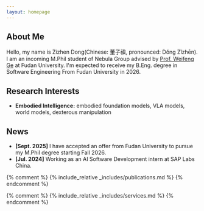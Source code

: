 ```yaml
---
layout: homepage
---
```


## About Me
Hello, my name is Zizhen Dong(Chinese: 董子禛, pronounced: Dǒng Zǐzhēn). I am an incoming M.Phil student of Nebula Group advised by [Prof. Weifeng Ge](https://zyysny.github.io/) at Fudan University. I'm expected to receive my B.Eng. degree in Software Engineering From Fudan University in 2026.

## Research Interests

- **Embodied Intelligence:** embodied foundation models, VLA models, world models, dexterous manipulation

## News

- **[Sept. 2025]** I have accepted an offer from Fudan University to pursue my M.Phil degree starting Fall 2026.
- **[Jul. 2024]** Working as an AI Software Development intern at SAP Labs China.

{% comment %}
{% include_relative _includes/publications.md %}
{% endcomment %}

{% comment %}
{% include_relative _includes/services.md %}
{% endcomment %}
